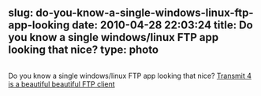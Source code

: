 slug: do-you-know-a-single-windows-linux-ftp-app-looking
date: 2010-04-28 22:03:24
title: Do you know a single windows/linux FTP app looking that nice? 
type: photo
---

<a href="http://beautifulpixels.com/macintosh/transmit-4/"><img src="{{@asset.url swerner/tumblr/2010-04-28-do-you-know-a-single-windows-linux-ftp-app-looking-7b3625893e.jpeg}}" alt=""/></a>

Do you know a single windows/linux FTP app looking that nice? [Transmit 4 is a beautiful beautiful FTP client](http://beautifulpixels.com/macintosh/transmit-4/)
